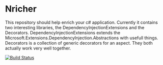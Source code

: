 Nricher
=======

This repository should help enrich your c# application.
Currently it contains two interesting libraries, the DependencyInjectionExtensions and the Decorators.
DependencyInjectionExtensions extends the Microsoft.Extensions.DependencyInjection.Abstractions with usefull things.
Decorators is a collection of generic decorators for an aspect.
They both actually work very well together.

[![Build Status](https://dev.azure.com/yanichoegger/Nricher/_apis/build/status/YanicHoegger.Nricher?branchName=refs%2Fpull%2F22%2Fmerge)](https://dev.azure.com/yanichoegger/Nricher/_build/latest?definitionId=1&branchName=refs%2Fpull%2F22%2Fmerge)
